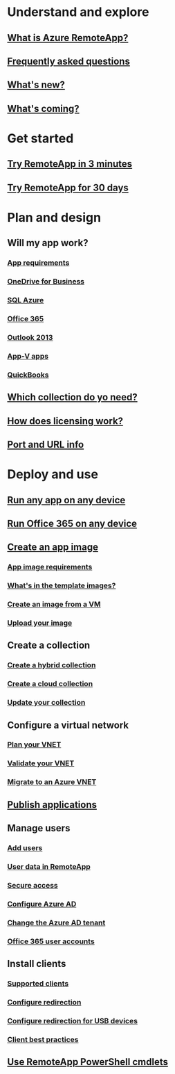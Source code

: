 # Understand and explore
## [What is Azure RemoteApp?](remoteapp-whatis.md)
## [Frequently asked questions](remoteapp-faq.md)
## [What's new?](remoteapp-whatsnew.md)
## [What's coming?](remoteapp-roadmap.md)

# Get started
## [Try RemoteApp in 3 minutes](remoteapp-threeminutes.md)
## [Try RemoteApp for 30 days](remoteapp-freetrial.md)

# Plan and design
## Will my app work?
### [App requirements](remoteapp-appreqs.md)
### [OneDrive for Business](remoteapp-onedrive.md)
### [SQL Azure](remoteapp-sql.md)
### [Office 365](remoteapp-o365.md)
### [Outlook 2013](remoteapp-outlook.md)
### [App-V apps](remoteapp-appv.md)
### [QuickBooks](remoteapp-quickbooks.md)

## [Which collection do yo need?](remoteapp-collections.md)
## [How does licensing work?](remoteapp-licensing.md)
## [Port and URL info](remoteapp-ports.md)


# Deploy and use
## [Run any app on any device](remoteapp-anyapp.md)
## [Run Office 365 on any device](remoteapp-tutorial-o365anywhere.md)

## [Create an app image](remoteapp-imageoptions.md)
### [App image requirements](remoteapp-appreqs.md)
### [What's in the template images?](remoteapp-images.md)
### [Create an image from a VM](remoteapp-image-on-azure-vm.md)
### [Upload your image](remoteapp-uploadimage.md)

## Create a collection
### [Create a hybrid collection](remoteapp-create-hybrid-collection.md)
### [Create a cloud collection](remoteapp-create-cloud-hybrid-collection.md)
### [Update your collection](remoteapp-update.md)

## Configure a virtual network
### [Plan your VNET](remoteapp-planvnet.md)
### [Validate your VNET](remoteapp-vnet.md)
### [Migrate to an Azure VNET](remoteapp-migratevnet.md)

## [Publish applications](remoteapp-publish.md)
## Manage users
### [Add users](remoteapp-users.md)
### [User data in RemoteApp](remoteapp-upd.md)
### [Secure access](remoteapp-secureaccess.md)
### [Configure Azure AD](remoteapp-ad.md)
### [Change the Azure AD tenant](remoteapp-changetenant.md)
### [Office 365 user accounts](remoteapp-o365user.md)

## Install clients
### [Supported clients](remoteapp-clients.md)
### [Configure redirection](remoteapp-redirect.md)
### [Configure redirection for USB devices](remoteapp-usbredir.md)
### [Client best practices](remoteapp-clientbestpractices.md)

## [Use RemoteApp PowerShell cmdlets](remoteapp-tutorial-arawithpowershell.md)
